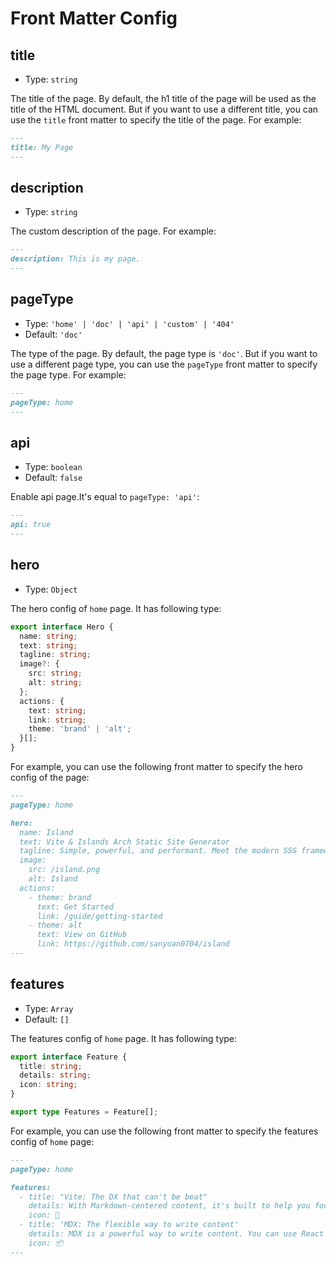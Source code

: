 # Front Matter Config

## title

- Type: `string`

The title of the page. By default, the h1 title of the page will be used as the title of the HTML document. But if you want to use a different title, you can use the `title` front matter to specify the title of the page. For example:

```md
---
title: My Page
---
```

## description

- Type: `string`

The custom description of the page. For example:

```md
---
description: This is my page.
---
```

## pageType

- Type: `'home' | 'doc' | 'api' | 'custom' | '404'`
- Default: `'doc'`

The type of the page. By default, the page type is `'doc'`. But if you want to use a different page type, you can use the `pageType` front matter to specify the page type. For example:

```md
---
pageType: home
---
```

## api

- Type: `boolean`
- Default: `false`

Enable api page.It's equal to `pageType: 'api'`:

```md
---
api: true
---
```

## hero

- Type: `Object`

The hero config of `home` page. It has following type:

```ts
export interface Hero {
  name: string;
  text: string;
  tagline: string;
  image?: {
    src: string;
    alt: string;
  };
  actions: {
    text: string;
    link: string;
    theme: 'brand' | 'alt';
  }[];
}
```

For example, you can use the following front matter to specify the hero config of the page:

```md
---
pageType: home

hero:
  name: Island
  text: Vite & Islands Arch Static Site Generator
  tagline: Simple, powerful, and performant. Meet the modern SSG framework you've always wanted.
  image:
    src: /island.png
    alt: Island
  actions:
    - theme: brand
      text: Get Started
      link: /guide/getting-started
    - theme: alt
      text: View on GitHub
      link: https://github.com/sanyuan0704/island
---
```

## features

- Type: `Array`
- Default: `[]`

The features config of `home` page. It has following type:

```ts
export interface Feature {
  title: string;
  details: string;
  icon: string;
}

export type Features = Feature[];
```

For example, you can use the following front matter to specify the features config of `home` page:

```md
---
pageType: home

features:
  - title: "Vite: The DX that can't be beat"
    details: With Markdown-centered content, it's built to help you focus on writing and deployed with minimum configuration.
    icon: 🚀
  - title: 'MDX: The flexible way to write content'
    details: MDX is a powerful way to write content. You can use React components in Markdown.
    icon: 📦
---
```
